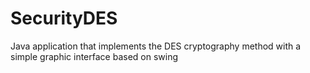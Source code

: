# SecurityDES
Java application that implements the DES cryptography method with a simple graphic interface based on swing
